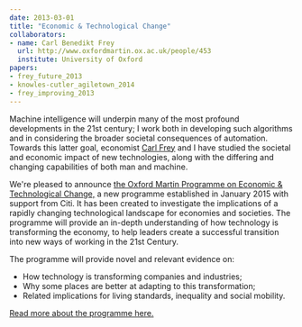 ```yaml
---
date: 2013-03-01
title: "Economic & Technological Change"
collaborators:
- name: Carl Benedikt Frey
  url: http://www.oxfordmartin.ox.ac.uk/people/453
  institute: University of Oxford
papers:
- frey_future_2013
- knowles-cutler_agiletown_2014
- frey_improving_2013
---
```


Machine intelligence will underpin many of the most profound developments in the 21st century; I work both in developing such algorithms and in considering the broader societal consequences of automation. Towards this latter goal, economist [Carl Frey](http://www.oxfordmartin.ox.ac.uk/people/453) and I have studied the societal and economic impact of new technologies, along with the differing and changing capabilities of both man and machine.

We're pleased to announce [the Oxford Martin Programme on Economic & Technological Change,](http://www.oxfordmartin.ox.ac.uk/research/programmes/tech-change) a new programme established in January 2015 with support from Citi. It has been created to investigate the implications of a rapidly changing technological landscape for economies and societies. The programme will provide an in-depth understanding of how technology is transforming the economy, to help leaders create a successful transition into new ways of working in the 21st Century. 

The programme will provide novel and relevant evidence on:

* How technology is transforming companies and industries;
* Why some places are better at adapting to this transformation;
* Related implications for living standards, inequality and social mobility.

[Read more about the programme here.](http://www.oxfordmartin.ox.ac.uk/research/programmes/tech-change)
